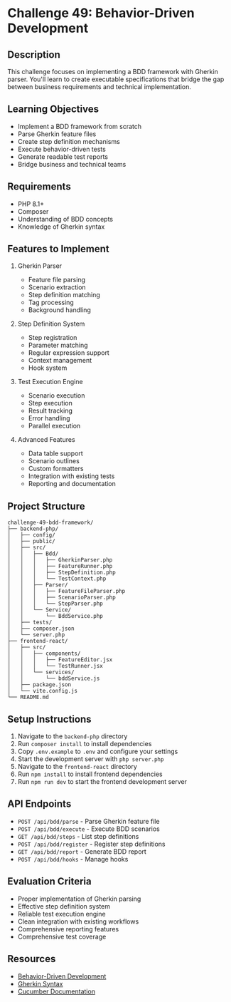 # Challenge 49: Behavior-Driven Development

## Description
This challenge focuses on implementing a BDD framework with Gherkin parser. You'll learn to create executable specifications that bridge the gap between business requirements and technical implementation.

## Learning Objectives
- Implement a BDD framework from scratch
- Parse Gherkin feature files
- Create step definition mechanisms
- Execute behavior-driven tests
- Generate readable test reports
- Bridge business and technical teams

## Requirements
- PHP 8.1+
- Composer
- Understanding of BDD concepts
- Knowledge of Gherkin syntax

## Features to Implement
1. Gherkin Parser
   - Feature file parsing
   - Scenario extraction
   - Step definition matching
   - Tag processing
   - Background handling

2. Step Definition System
   - Step registration
   - Parameter matching
   - Regular expression support
   - Context management
   - Hook system

3. Test Execution Engine
   - Scenario execution
   - Step execution
   - Result tracking
   - Error handling
   - Parallel execution

4. Advanced Features
   - Data table support
   - Scenario outlines
   - Custom formatters
   - Integration with existing tests
   - Reporting and documentation

## Project Structure
```
challenge-49-bdd-framework/
├── backend-php/
│   ├── config/
│   ├── public/
│   ├── src/
│   │   ├── Bdd/
│   │   │   ├── GherkinParser.php
│   │   │   ├── FeatureRunner.php
│   │   │   ├── StepDefinition.php
│   │   │   └── TestContext.php
│   │   ├── Parser/
│   │   │   ├── FeatureFileParser.php
│   │   │   ├── ScenarioParser.php
│   │   │   └── StepParser.php
│   │   └── Service/
│   │       └── BddService.php
│   ├── tests/
│   ├── composer.json
│   └── server.php
├── frontend-react/
│   ├── src/
│   │   ├── components/
│   │   │   ├── FeatureEditor.jsx
│   │   │   └── TestRunner.jsx
│   │   └── services/
│   │       └── bddService.js
│   ├── package.json
│   └── vite.config.js
└── README.md
```

## Setup Instructions
1. Navigate to the `backend-php` directory
2. Run `composer install` to install dependencies
3. Copy `.env.example` to `.env` and configure your settings
4. Start the development server with `php server.php`
5. Navigate to the `frontend-react` directory
6. Run `npm install` to install frontend dependencies
7. Run `npm run dev` to start the frontend development server

## API Endpoints
- `POST /api/bdd/parse` - Parse Gherkin feature file
- `POST /api/bdd/execute` - Execute BDD scenarios
- `GET /api/bdd/steps` - List step definitions
- `POST /api/bdd/register` - Register step definitions
- `GET /api/bdd/report` - Generate BDD report
- `POST /api/bdd/hooks` - Manage hooks

## Evaluation Criteria
- Proper implementation of Gherkin parsing
- Effective step definition system
- Reliable test execution engine
- Clean integration with existing workflows
- Comprehensive reporting features
- Comprehensive test coverage

## Resources
- [Behavior-Driven Development](https://en.wikipedia.org/wiki/Behavior-driven_development)
- [Gherkin Syntax](https://cucumber.io/docs/gherkin/)
- [Cucumber Documentation](https://cucumber.io/docs/)